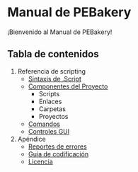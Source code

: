# Manual de PEBakery

¡Bienvenido al Manual de PEBakery!

## Tabla de contenidos

1. Referencia de scripting
    * [Sintaxis de .Script](./LangRef/Syntax.md)
    * [Componentes del Proyecto](./Projects/README.md)
         * Scripts
         * Enlaces
         * Carpetas
         * Proyectos
    * [Comandos](./Commands/README.md)
    * [Controles GUI](./GUIControls/README.md)
1. Apéndice
    * [Reportes de errores](./BugReport/README.md)
    * [Guía de codificación](./CodingGuide/README.md)
    * [Licencia](LICENSE)
